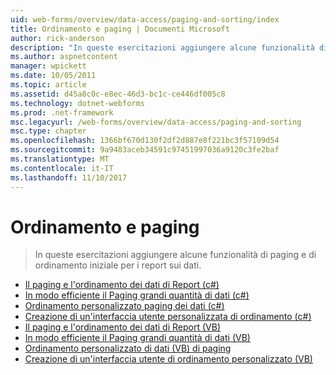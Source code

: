 ```yaml
---
uid: web-forms/overview/data-access/paging-and-sorting/index
title: Ordinamento e paging | Documenti Microsoft
author: rick-anderson
description: "In queste esercitazioni aggiungere alcune funzionalità di paging e di ordinamento iniziale per i report sui dati."
ms.author: aspnetcontent
manager: wpickett
ms.date: 10/05/2011
ms.topic: article
ms.assetid: d45a8c0c-e8ec-46d3-bc1c-ce446df005c8
ms.technology: dotnet-webforms
ms.prod: .net-framework
msc.legacyurl: /web-forms/overview/data-access/paging-and-sorting
msc.type: chapter
ms.openlocfilehash: 1366bf670d130f2df2d887e8f221bc3f57109d54
ms.sourcegitcommit: 9a9483aceb34591c97451997036a9120c3fe2baf
ms.translationtype: MT
ms.contentlocale: it-IT
ms.lasthandoff: 11/10/2017
---
```

<a name="paging-and-sorting"></a>Ordinamento e paging
====================
> In queste esercitazioni aggiungere alcune funzionalità di paging e di ordinamento iniziale per i report sui dati.


- [Il paging e l'ordinamento dei dati di Report (c#)](paging-and-sorting-report-data-cs.md)
- [In modo efficiente il Paging grandi quantità di dati (c#)](efficiently-paging-through-large-amounts-of-data-cs.md)
- [Ordinamento personalizzato paging dei dati (c#)](sorting-custom-paged-data-cs.md)
- [Creazione di un'interfaccia utente personalizzata di ordinamento (c#)](creating-a-customized-sorting-user-interface-cs.md)
- [Il paging e l'ordinamento dei dati di Report (VB)](paging-and-sorting-report-data-vb.md)
- [In modo efficiente il Paging grandi quantità di dati (VB)](efficiently-paging-through-large-amounts-of-data-vb.md)
- [Ordinamento personalizzato di dati (VB) di paging](sorting-custom-paged-data-vb.md)
- [Creazione di un'interfaccia utente di ordinamento personalizzato (VB)](creating-a-customized-sorting-user-interface-vb.md)
